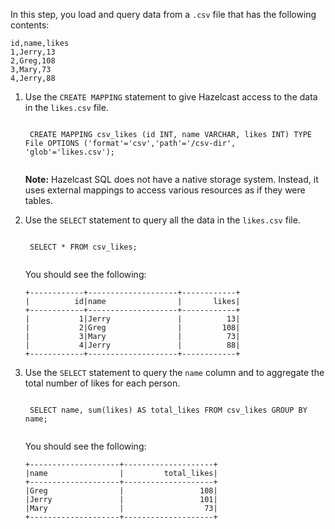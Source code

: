 In this step, you load and query data from a `.csv` file that has the following contents:

```
id,name,likes
1,Jerry,13
2,Greg,108
3,Mary,73
4,Jerry,88
```

1. Use the `CREATE MAPPING` statement to give Hazelcast access to the data in the `likes.csv` file.

    <code class="execute T2" title="Run command">
    CREATE MAPPING csv_likes (id INT, name VARCHAR, likes INT) TYPE File OPTIONS ('format'='csv','path'='/csv-dir', 'glob'='likes.csv');
    </code>

    **Note:** Hazelcast SQL does not have a native storage system. Instead, it uses external mappings to access various resources as if they were tables.

1. Use the `SELECT` statement to query all the data in the `likes.csv` file.

    <code class="execute T2" title="Run command">
    SELECT * FROM csv_likes;
    </code>

    You should see the following:

    ```
    +------------+--------------------+------------+
    |          id|name                |       likes|
    +------------+--------------------+------------+
    |           1|Jerry               |          13|
    |           2|Greg                |         108|
    |           3|Mary                |          73|
    |           4|Jerry               |          88|
    +------------+--------------------+------------+
    ```

1. Use the `SELECT` statement to query the `name` column and to aggregate the total number of likes for each person.

    <code class="execute T2" title="Run command">
    SELECT name, sum(likes) AS total_likes FROM csv_likes GROUP BY name;
    </code>
    
    You should see the following:
    
    ```
    +--------------------+--------------------+
    |name                |         total_likes|
    +--------------------+--------------------+
    |Greg                |                 108|
    |Jerry               |                 101|
    |Mary                |                  73|
    +--------------------+--------------------+
    ```